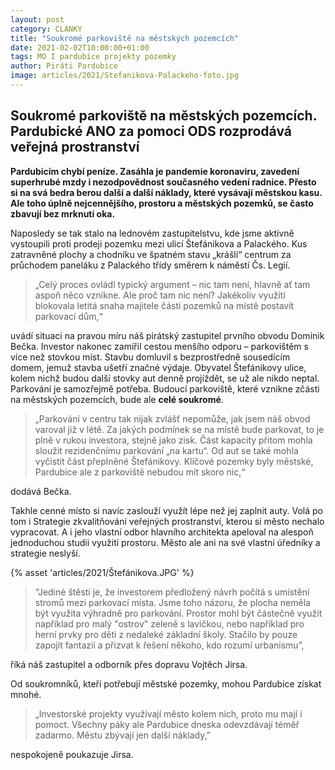 ```yaml
---
layout: post
category: CLANKY
title: "Soukromé parkoviště na městských pozemcích"
date: 2021-02-02T10:00:00+01:00
tags: MO I pardubice projekty pozemky
author: Piráti Pardubice
image: articles/2021/Stefanikova-Palackeho-foto.jpg
---
```


<h2>Soukromé parkoviště na městských pozemcích. 
Pardubické ANO za pomoci ODS rozprodává veřejná prostranství </h2>

**Pardubicím chybí peníze. Zasáhla je pandemie koronaviru, zavedení superhrubé mzdy i nezodpovědnost současného vedení radnice. 
Přesto si na svá bedra berou další a další náklady, které vysávají městskou kasu. 
Ale toho úplně nejcennějšího, prostoru a městských pozemků, se často zbavují bez mrknutí oka.**

Naposledy se tak stalo na lednovém zastupitelstvu, kde jsme aktivně vystoupili proti prodeji pozemku mezi ulicí Štefánikova a Palackého. 
Kus zatravněné plochy a chodníku ve špatném stavu „krášlí“ centrum za průchodem paneláku z Palackého třídy směrem k náměstí Čs. Legií.

>„Celý proces ovládl typický argument – nic tam není, hlavně ať tam aspoň něco vznikne. Ale proč tam nic není? 
Jakékoliv využití blokovala letitá snaha majitele části pozemků na místě postavit parkovací dům,“ 

uvádí situaci na pravou míru náš pirátský zastupitel prvního obvodu Dominik Bečka. 
Investor nakonec zamířil cestou menšího odporu – parkovištěm s více než stovkou míst. Stavbu domluvil s bezprostředně sousedícím domem, jemuž stavba ušetří značné výdaje. 
Obyvatel Štefánikovy ulice, kolem nichž budou další stovky aut denně projíždět, se už ale nikdo neptal. Parkování je samozřejmě potřeba. 
Budoucí parkoviště, které vznikne zčásti na městských pozemcích, bude ale **celé soukromé**.

>„Parkování v centru tak nijak zvlášť nepomůže, jak jsem náš obvod varoval již v létě. 
Za jakých podmínek se na místě bude parkovat, to je plně v rukou investora, stejně jako zisk. 
Část kapacity přitom mohla sloužit rezidenčnímu parkování „na kartu“. Od aut se také mohla vyčistit část přeplněné Štefánikovy. 
Klíčové pozemky byly městské, Pardubice ale z parkoviště nebudou mít skoro nic,“ 

dodává Bečka.

Takhle cenné místo si navíc zaslouží využít lépe než jej zaplnit auty. Volá po tom i Strategie zkvalitňování veřejných prostranství, kterou si město nechalo vypracovat. 
A i jeho vlastní odbor hlavního architekta apeloval na alespoň jednoduchou studii využití prostoru. Město ale ani na své vlastní úředníky a strategie neslyší.

{% asset 'articles/2021/Štefánikova.JPG' %}

>“Jediné štěstí je, že investorem předložený návrh počítá s umístění stromů mezi parkovací místa. Jsme toho názoru, že plocha neměla být využita výhradně pro parkování. 
Prostor mohl být částečně využit například pro malý "ostrov" zeleně s lavičkou, nebo například pro herní prvky pro děti z nedaleké základní školy. 
Stačilo by pouze zapojit fantazii a přizvat k řešení někoho, kdo rozumí urbanismu”, 

říká náš zastupitel a odborník přes dopravu Vojtěch Jirsa.

Od soukromníků, kteří potřebují městské pozemky, mohou Pardubice získat mnohé. 

>„Investorské projekty využívají město kolem nich, proto mu mají i pomoct. Všechny páky ale Pardubice dneska odevzdávají téměř zadarmo. 
Městu zbývají jen další náklady,” 

nespokojeně poukazuje Jirsa.
